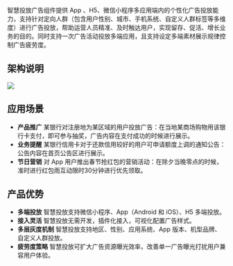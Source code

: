 智慧投放广告组件提供 App 、H5、微信小程序多应用端内的个性化广告投放能力，支持针对定向人群（包含用户性别、城市、手机系统、自定义人群标签等多维度）进行广告投放，帮助运营人员精准、及时触达用户，实现留存、促活、增长业务的目的。同时支持一次广告活动投放多端应用，且支持设定多端素材展示规律控制广告疲劳度。

## 架构说明
![](https://qcloudimg.tencent-cloud.cn/raw/2a47f50055092517e9b336b32ad17a9d.png)


## 应用场景
- **产品推广** 
某银行对注册地为某区域的用户投放广告：在当地某商场购物用该银行卡支付，即可参与抽奖，广告内容在支付成功的时候进行展示。 
- **业务提醒** 
某银行信用卡对于还款信用较好的用户可申请额度上调的通知公告：公告内容在首页公告区进行展示。
- **节日营销** 
对 App 用户推出春节抢红包的营销活动：在除夕当晚零点的时候，准时进行红包雨互动限时30分钟进行优先领取。

## 产品优势
- **多端投放**
智慧投放支持微信小程序、App（Android 和 iOS）、H5 多端投放。
- **接入灵活**
智慧投放无需开发，插件化接入，可视化配置广告样式。
- **多层灰度机制**
智慧投放支持地区、性别、应用系统、App 版本、机型品牌、自定义人群投放。
- **疲劳度策略**
智慧投放可扩大广告资源曝光效率，改善单一广告曝光打扰用户兼容用户体验。
